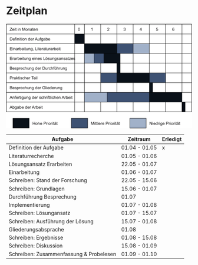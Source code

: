 # Zeitplan
<img src="zeitplanung_masterarbeit.png">

| Aufgabe | Zeitraum | Erledigt |
| --- | --- | --- |
| Definition der Aufgabe | 01.04 - 01.05 | x |
| Literaturrecherche | 01.05 - 01.06 |
| Lösungsansatz Erarbeiten | 22.05 - 01.07 |
| Einarbeitung | 01.06 - 01.07 |
| Schreiben: Stand der Forschung | 22.05 - 15.06 |
| Schreiben: Grundlagen | 15.06 - 01.07 |
| Durchführung Besprechung | 01.07 |
| Implementierung | 01.07 - 01.08 |
| Schreiben: Lösungansatz | 01.07 - 15.07 |
| Schreiben: Ausführung der Lösung | 15.07 - 01.08 |
| Gliederungsabsprache | 01.08 |
| Schreiben: Ergebnisse | 01.08 - 15.08 |
| Schreiben: Diskussion | 15.08 - 01.09 |
| Schreiben: Zusammenfassung & Probelesen | 01.09 - 01.10 |
